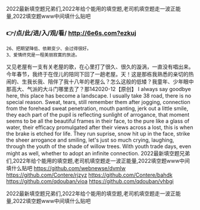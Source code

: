 
2022最新填空题兄弟们,2022年给个能用的填空题,老司机填空题走一波正能量,2022填空题www中间填什么贴吧




### 👉/点/此/进/入/观/看/ http://6e6s.com?ezkuj




	26、把期望降低、依赖变少、会过得很好。
	3、爱情终究是一程美丽寂寞的旅途。
又见老屋有一支有关老屋的歌，在心里打了很久、很久的漩涡，一直没有唱出来。今年春节，我终于在侄儿的陪同下回了一趟老屋。天！这是那栋我熟悉的亲切的热闹的、生我长我、陪伴了我十八年的老屋么？怎么这般的低矮？我童年、少年眼中那高大、气派的大斗门哪里去了？那142020-12【原创】
I always say goodbye here, this place has become a landscape.
I usually take 38 road, there is no special reason.
Sweat, tears, still remember them after jogging, connection from the forehead sweat penetration, mouth panting, jerk out a little smile, they each part of the pupil is reflecting sunlight of arrogance, that moment seems to be all the beautiful frames in their face, to the pure like a glass of water, their efficacy promulgated after their views across a lost, this is when the brake is etched for life.
They run suprise, snow hit up in the face, strike the sheer arrogance and smiling, let's just so much crying, laughing, through the youth of the shade of willow trees.
With youth trade days, even might as well, whether to adopt an infinite connection.
2022最新填空题兄弟们,2022年给个能用的填空题,老司机填空题走一波正能量,2022填空题www中间填什么贴吧 https://github.com/webnewse/dvmlw
https://github.com/Contere/rjzyz
https://github.com/Contere/bahdk
https://github.com/qdouban/vioa
https://github.com/qdouban/vhbgi





2022最新填空题兄弟们,2022年给个能用的填空题,老司机填空题走一波正能量,2022填空题www中间填什么贴吧
